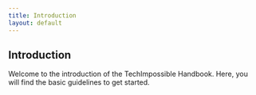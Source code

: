 ```yaml
---
title: Introduction
layout: default
---
```


<div class="section">
  <h2 class="section-title">Introduction</h2>
  <div class="section-content">
    <p>Welcome to the introduction of the TechImpossible Handbook. Here, you will find the basic guidelines to get started.</p>
  </div>
</div>
